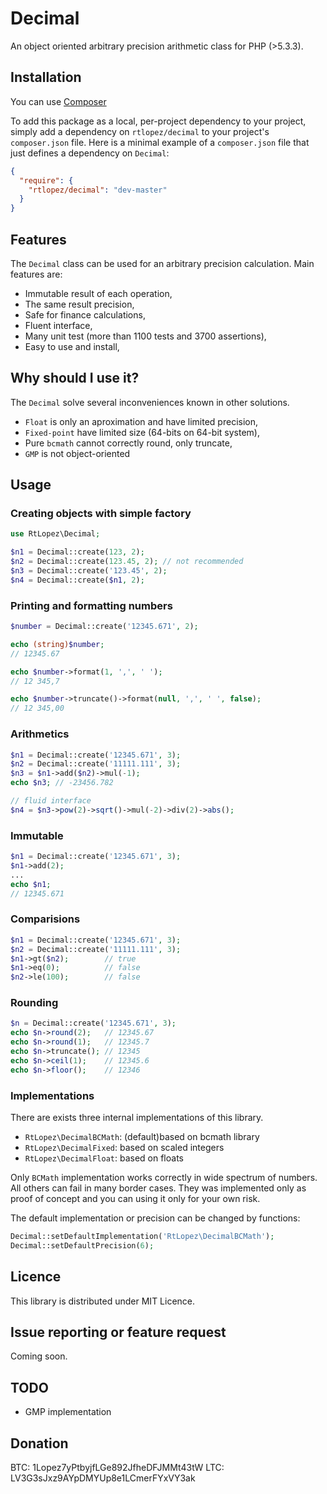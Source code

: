 Decimal
=======

An object oriented arbitrary precision arithmetic class for PHP (>5.3.3).

Installation
------------

You can use [Composer](http://getcomposer.org/)

To add this package as a local, per-project dependency to your project, simply add a dependency on `rtlopez/decimal` to your project's `composer.json` file. Here is a minimal example of a `composer.json` file that just defines a dependency on `Decimal`:

```json
{
  "require": {
    "rtlopez/decimal": "dev-master"
  }
}
```

Features
--------

The `Decimal` class can be used for an arbitrary precision calculation. Main features are:

* Immutable result of each operation,
* The same result precision,
* Safe for finance calculations,
* Fluent interface,
* Many unit test (more than 1100 tests and 3700 assertions),
* Easy to use and install,

Why should I use it?
--------------------

The `Decimal` solve several inconveniences known in other solutions. 

* `Float` is only an aproximation and have limited precision,
* `Fixed-point` have limited size (64-bits on 64-bit system),
* Pure `bcmath` cannot correctly round, only truncate,
* `GMP` is not object-oriented

Usage
-----

### Creating objects with simple factory

```php
use RtLopez\Decimal;

$n1 = Decimal::create(123, 2);
$n2 = Decimal::create(123.45, 2); // not recommended
$n3 = Decimal::create('123.45', 2);
$n4 = Decimal::create($n1, 2);
```
### Printing and formatting numbers

```php
$number = Decimal::create('12345.671', 2);

echo (string)$number;
// 12345.67

echo $number->format(1, ',', ' ');
// 12 345,7

echo $number->truncate()->format(null, ',', ' ', false);
// 12 345,00
```
### Arithmetics

```php
$n1 = Decimal::create('12345.671', 3);
$n2 = Decimal::create('11111.111', 3);
$n3 = $n1->add($n2)->mul(-1);
echo $n3; // -23456.782

// fluid interface
$n4 = $n3->pow(2)->sqrt()->mul(-2)->div(2)->abs();
```

### Immutable

```php
$n1 = Decimal::create('12345.671', 3);
$n1->add(2);
...
echo $n1;
// 12345.671
```

### Comparisions

```php
$n1 = Decimal::create('12345.671', 3);
$n2 = Decimal::create('11111.111', 3);
$n1->gt($n2);        // true
$n1->eq(0);          // false
$n2->le(100);        // false
```

### Rounding

```php
$n = Decimal::create('12345.671', 3);
echo $n->round(2);   // 12345.67
echo $n->round(1);   // 12345.7
echo $n->truncate(); // 12345
echo $n->ceil(1);    // 12345.6
echo $n->floor();    // 12346
```

### Implementations

There are exists three internal implementations of this library.

* `RtLopez\DecimalBCMath`: (default)based on bcmath library
* `RtLopez\DecimalFixed`:  based on scaled integers
* `RtLopez\DecimalFloat`:  based on floats

Only `BCMath` implementation works correctly in wide spectrum of numbers. All others can fail in many border cases. They was implemented only as proof of concept and you can using it only for your own risk.

The default implementation or precision can be changed by functions:

```php
Decimal::setDefaultImplementation('RtLopez\DecimalBCMath');
Decimal::setDefaultPrecision(6);
```

Licence
-------

This library is distributed under MIT Licence.

Issue reporting or feature request
----------------------------------

Coming soon.

TODO
----

* GMP implementation

Donation
--------
BTC: 1Lopez7yPtbyjfLGe892JfheDFJMMt43tW
LTC: LV3G3sJxz9AYpDMYUp8e1LCmerFYxVY3ak
